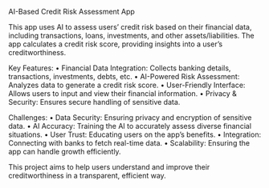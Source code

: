 


AI-Based Credit Risk Assessment App

This app uses AI to assess users’ credit risk based on their financial data, including transactions, loans, investments, and other assets/liabilities. The app calculates a credit risk score, providing insights into a user’s creditworthiness.

Key Features:
	•	Financial Data Integration: Collects banking details, transactions, investments, debts, etc.
	•	AI-Powered Risk Assessment: Analyzes data to generate a credit risk score.
	•	User-Friendly Interface: Allows users to input and view their financial information.
	•	Privacy & Security: Ensures secure handling of sensitive data.

Challenges:
	•	Data Security: Ensuring privacy and encryption of sensitive data.
	•	AI Accuracy: Training the AI to accurately assess diverse financial situations.
	•	User Trust: Educating users on the app’s benefits.
	•	Integration: Connecting with banks to fetch real-time data.
	•	Scalability: Ensuring the app can handle growth efficiently.

This project aims to help users understand and improve their creditworthiness in a transparent, efficient way.
